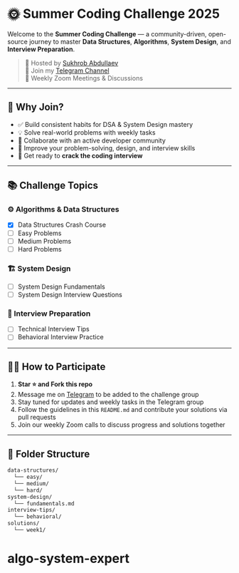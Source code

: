 # 🌞 Summer Coding Challenge 2025

Welcome to the **Summer Coding Challenge** — a community-driven, open-source journey to master **Data Structures**, **Algorithms**, **System Design**, and **Interview Preparation**.

> 📍 Hosted by [Sukhrob Abdullaev](https://sukhrob.io)  
> 💬 Join my [Telegram Channel](https://t.me/sukhrob_abdullaev)  
> 📅 Weekly Zoom Meetings & Discussions

---

## 🚀 Why Join?

- ✅ Build consistent habits for DSA & System Design mastery
- 💡 Solve real-world problems with weekly tasks
- 🤝 Collaborate with an active developer community
- 🧠 Improve your problem-solving, design, and interview skills
- 💼 Get ready to **crack the coding interview**

---

## 📚 Challenge Topics

### ⚙️ Algorithms & Data Structures

- [x] Data Structures Crash Course
- [ ] Easy Problems
- [ ] Medium Problems
- [ ] Hard Problems

### 🏗️ System Design

- [ ] System Design Fundamentals
- [ ] System Design Interview Questions

### 🎯 Interview Preparation

- [ ] Technical Interview Tips
- [ ] Behavioral Interview Practice

---

## 🧑‍💻 How to Participate

1. **Star ⭐ and Fork this repo**
2. Message me on [Telegram](https://t.me/sukhrob_abdullayev) to be added to the challenge group
3. Stay tuned for updates and weekly tasks in the Telegram group
4. Follow the guidelines in this `README.md` and contribute your solutions via pull requests
5. Join our weekly Zoom calls to discuss progress and solutions together

---

## 📁 Folder Structure

```bash
data-structures/
  └── easy/
  └── medium/
  └── hard/
system-design/
  └── fundamentals.md
interview-tips/
  └── behavioral/
solutions/
  └── week1/
```
# algo-system-expert

